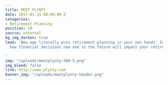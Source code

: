 ```yaml
---
title: MEET PLYNTY
date: 2017-01-31 00:00:00 Z
categories:
- Retirement Planning
position: 10
source: external
bg_img_darken: true
lead: 'New app literally puts retirement planning in your own hands. Instantly see
  how financial decisions now and in the future will impact your retirement income.

'
img: "/uploads/meetplynty-500-5.png"
img_bleed: false
link: http://www.plynty.com
banner_img: "/uploads/meetplynty-header.png"
---
```


